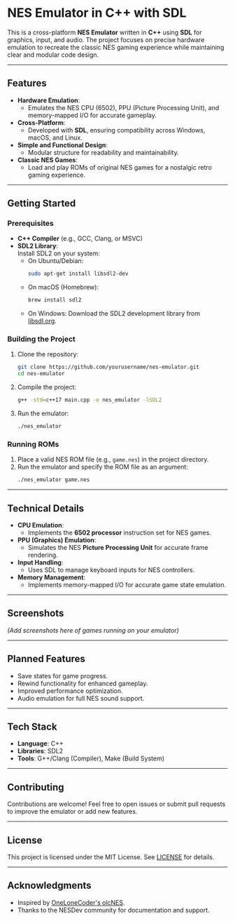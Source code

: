 
# NES Emulator in C++ with SDL

This is a cross-platform **NES Emulator** written in **C++** using **SDL** for graphics, input, and audio. The project focuses on precise hardware emulation to recreate the classic NES gaming experience while maintaining clear and modular code design.

---

## **Features**

- **Hardware Emulation**:
   - Emulates the NES CPU (6502), PPU (Picture Processing Unit), and memory-mapped I/O for accurate gameplay.
- **Cross-Platform**:
   - Developed with **SDL**, ensuring compatibility across Windows, macOS, and Linux.
- **Simple and Functional Design**:
   - Modular structure for readability and maintainability.
- **Classic NES Games**:
   - Load and play ROMs of original NES games for a nostalgic retro gaming experience.

---

## **Getting Started**

### Prerequisites

- **C++ Compiler** (e.g., GCC, Clang, or MSVC)
- **SDL2 Library**:  
  Install SDL2 on your system:  
  - On Ubuntu/Debian:  
    ```bash
    sudo apt-get install libsdl2-dev
    ```
  - On macOS (Homebrew):  
    ```bash
    brew install sdl2
    ```
  - On Windows: Download the SDL2 development library from [libsdl.org](https://www.libsdl.org).

### Building the Project

1. Clone the repository:
   ```bash
   git clone https://github.com/yourusername/nes-emulator.git
   cd nes-emulator
   ```

2. Compile the project:
   ```bash
   g++ -std=c++17 main.cpp -o nes_emulator -lSDL2
   ```

3. Run the emulator:
   ```bash
   ./nes_emulator
   ```

### Running ROMs

1. Place a valid NES ROM file (e.g., `game.nes`) in the project directory.
2. Run the emulator and specify the ROM file as an argument:
   ```bash
   ./nes_emulator game.nes
   ```

---

## **Technical Details**

- **CPU Emulation**:
   - Implements the **6502 processor** instruction set for NES games.
- **PPU (Graphics) Emulation**:
   - Simulates the NES **Picture Processing Unit** for accurate frame rendering.
- **Input Handling**:
   - Uses SDL to manage keyboard inputs for NES controllers.
- **Memory Management**:
   - Implements memory-mapped I/O for accurate game state emulation.

---

## **Screenshots**

*(Add screenshots here of games running on your emulator)*

---

## **Planned Features**

- Save states for game progress.  
- Rewind functionality for enhanced gameplay.  
- Improved performance optimization.  
- Audio emulation for full NES sound support.

---

## **Tech Stack**

- **Language**: C++  
- **Libraries**: SDL2  
- **Tools**: G++/Clang (Compiler), Make (Build System)

---

## **Contributing**

Contributions are welcome! Feel free to open issues or submit pull requests to improve the emulator or add new features.

---

## **License**

This project is licensed under the MIT License. See [LICENSE](LICENSE) for details.

---

## **Acknowledgments**

- Inspired by [OneLoneCoder's olcNES](https://github.com/OneLoneCoder/olcNES).  
- Thanks to the NESDev community for documentation and support.
